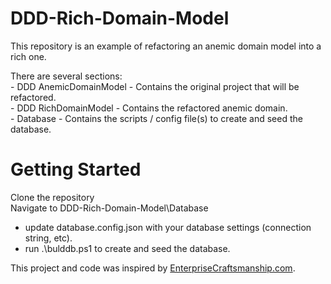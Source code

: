 # DDD-Rich-Domain-Model

This repository is an example of refactoring an anemic domain model into a rich one.  

There are several sections:    
    - DDD AnemicDomainModel - Contains the original project that will be refactored.      
    - DDD RichDomainModel - Contains the refactored anemic domain.            
    - Database - Contains the scripts / config file(s) to create and seed the database.        
      
# Getting Started  
Clone the repository  
Navigate to DDD-Rich-Domain-Model\Database  
 - update database.config.json with your database settings (connection string, etc).    
 - run .\bulddb.ps1 to create and seed the database.     
 
This project and code was inspired by [EnterpriseCraftsmanship.com](https://enterprisecraftsmanship.com/2015/01/03/value-objects-explained/).    
